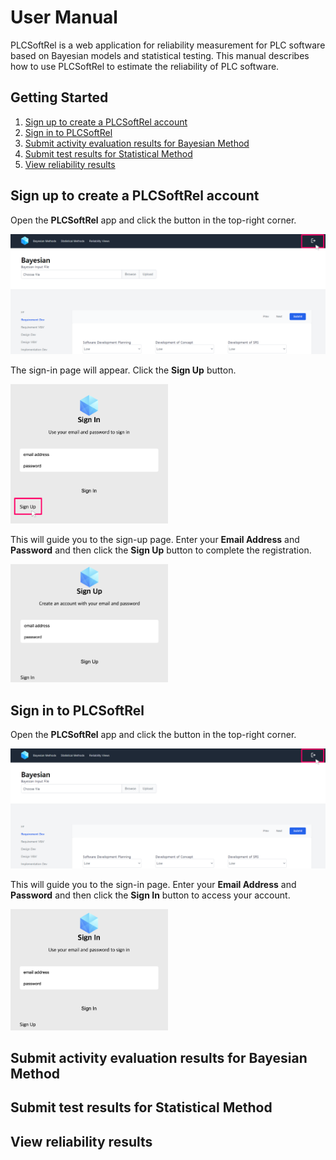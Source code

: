 # User Manual
PLCSoftRel is a web application for reliability measurement for PLC software based on Bayesian models and statistical testing. This manual describes how to use PLCSoftRel to estimate the reliability of PLC software.

## Getting Started
1. [Sign up to create a PLCSoftRel account](#sign-up-to-create-a-plcsoftrel-account)
2. [Sign in to PLCSoftRel](#sign-in-to-plcsoftrel)
3. [Submit activity evaluation results for Bayesian Method](#submit-activity-evaluation-results-for-bayesian-method)
4. [Submit test results for Statistical Method](#submit-test-results-for-statistical-method)
5. [View reliability results](#view-reliability-results)

## Sign up to create a PLCSoftRel account
Open the **PLCSoftRel** app and click the button in the top-right corner.

![](./images/main_page_click_icon_view.png)

The sign-in page will appear. Click the **Sign Up** button.

<img src="./images/sign-in_page_click_sign-up_view.png" width=50%>

This will guide you to the sign-up page. Enter your **Email Address** and **Password** and then click the **Sign Up** button to complete the registration.

<img src="./images/sign-up_page_view.png" width=50%>

## Sign in to PLCSoftRel
Open the **PLCSoftRel** app and click the button in the top-right corner.

![](./images/main_page_click_icon_view.png)

This will guide you to the sign-in page. Enter your **Email Address** and **Password** and then click the **Sign In** button to access your account.

<img src="./images/sign-in_page_view.png" width=50%>

## Submit activity evaluation results for Bayesian Method

## Submit test results for Statistical Method

## View reliability results

<!-- ## Accounts
### Authority
- Reviewers
- Users -->
